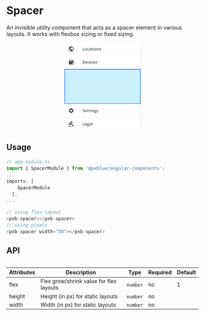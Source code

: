# Spacer
An invisible utility component that acts as a spacer element in various layouts. It works with flexbox sizing or fixed sizing.

<div style="width: 100%; text-align:center">
    <img width="40%" alt="Spacer used in Drawer Body" src="./images/spacer.png"><br/>
</div>


## Usage
```typescript
// app.module.ts
import { SpacerModule } from '@pxblue/angular-components';
...
imports: [
    SpacerModule
  ],
...
```

```typescript
// using flex layout
<pxb-spacer></pxb-spacer>
// using pixels
<pxb-spacer width="50"></pxb-spacer>
```

## API

<div style="overflow: auto;">

| Attributes | Description                             | Type     | Required | Default |
|------------|-----------------------------------------|----------|----------|---------|
| flex       | Flex grow/shrink value for flex layouts | `number` | no       | 1       |
| height     | Height (in px) for static layouts       | `number` | no       |         |
| width      | Width (in px) for static layouts        | `number` | no       |         |

</div>
